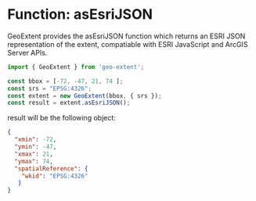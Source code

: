 # Function: asEsriJSON
GeoExtent provides the asEsriJSON function which returns an ESRI JSON representation of the extent, compatiable with ESRI JavaScript and ArcGIS Server APIs.

```js
import { GeoExtent } from 'geo-extent';

const bbox = [-72, -47, 21, 74 ];
const srs = "EPSG:4326";
const extent = new GeoExtent(bbox, { srs });
const result = extent.asEsriJSON();

```
result will be the following object:
```json
{
  "xmin": -72,
  "ymin": -47,
  "xmax": 21,
  "ymax": 74,
  "spatialReference": {
    "wkid": "EPSG:4326"
   }
}
```
